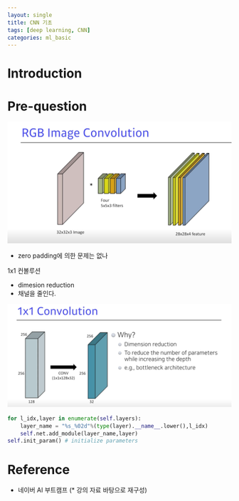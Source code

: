 ```yaml
---
layout: single
title: CNN 기초
tags: [deep learning, CNN]
categories: ml_basic
---
```

# Introduction

# Pre-question


![](./../../../assets/images/(TODO)2022-10-04-CNN_images/1664875455485.png)


- zero padding에 의한 문제는 없나

1x1 컨볼루션
- dimesion reduction 
- 채널을 줄인다.


![](./../../../assets/images/(TODO)2022-10-04-CNN_images/1664876418989.png)


```python
for l_idx,layer in enumerate(self.layers):
    layer_name = "%s_%02d"%(type(layer).__name__.lower(),l_idx)
    self.net.add_module(layer_name,layer)
self.init_param() # initialize parameters

```

# Reference
- 네이버 AI 부트캠프 (* 강의 자료 바탕으로 재구성)            